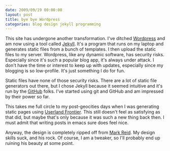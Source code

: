 ```yaml
---
date: 2009/09/19 00:00:00
layout: post
title: bye bye Wordpress
categories: blog design jekyll programming
---
```

This site has undergone another transformation. I've ditched [Wordpress](http://wordpress.org) and am now using a tool called [Jekyll](http://github.com/mojombo/jekyll). It's a program that runs on my laptop and generates static files from a bunch of templates. I then upload the static files to my server. Wordpress, like any dynamic software, has security risks. Especially since it's such a popular blog app, it's always under attack. I don't have the time or interest to keep up with updates, especially since my blogging is so low-profile. It's just something I do for fun. 

Static files have none of those security risks. There are a lot of static file generators out there, but I chose Jekyll because it seemed intuitive and it's run by the [GitHub](http://github.com) folks. I've started using git and GitHub and am impressed by their power so far.

This takes me full circle to my post-geocities days when I was generating static pages using [Userland Frontier](http://frontier.userland.com/). This still doesn't feel as satisfying as that did, but maybe that's only because it was such a new thing back then. I must admit that writing posts in emacs sure does feel nice.

Anyway, the design is completely ripped off from [Mark Reid](http://mark.reid.name). My design skills suck, and his rock. Of course, I am a tweaker, so I'll probably end up ruining his beauty at some point.
